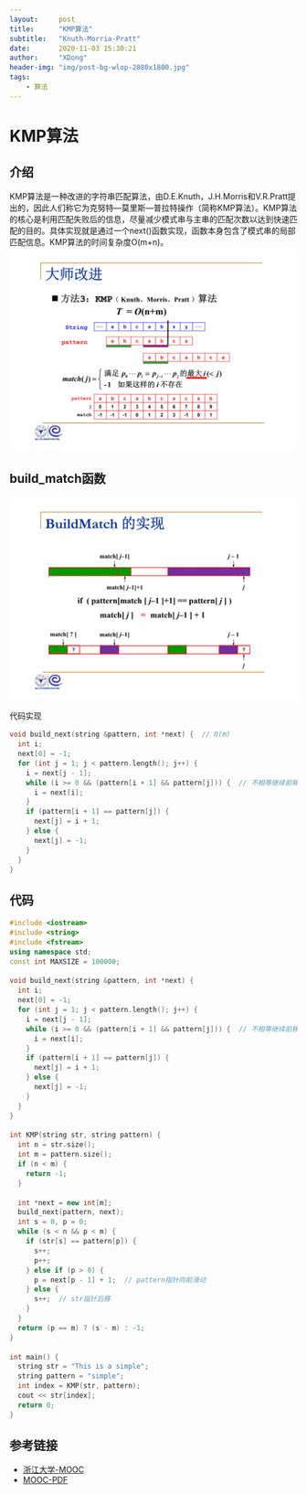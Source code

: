 ```yaml
---
layout:     post
title:      "KMP算法"
subtitle:   "Knuth-Morria-Pratt"
date:       2020-11-03 15:30:21
author:     "XDong"
header-img: "img/post-bg-wlop-2880x1800.jpg"
tags:
    - 算法
---
```



# KMP算法


## 介绍
KMP算法是一种改进的字符串匹配算法，由D.E.Knuth，J.H.Morris和V.R.Pratt提出的，因此人们称它为克努特—莫里斯—普拉特操作（简称KMP算法）。KMP算法的核心是利用匹配失败后的信息，尽量减少模式串与主串的匹配次数以达到快速匹配的目的。具体实现就是通过一个next()函数实现，函数本身包含了模式串的局部匹配信息。KMP算法的时间复杂度O(m+n)。
![](/img/algorithms/kmp-9.jpg)


## build_match函数
![](/img/algorithms/kmp-14.jpg)

代码实现
```cpp
void build_next(string &pattern, int *next) {  // O(m)
  int i;
  next[0] = -1;
  for (int j = 1; j < pattern.length(); j++) {
    i = next[j - 1];
    while (i >= 0 && (pattern[i + 1] && pattern[j])) {  // 不相等继续前移i
      i = next[i];
    }
    if (pattern[i + 1] == pattern[j]) {
      next[j] = i + 1;
    } else {
      next[j] = -1;
    }
  }
}
``` 


## 代码
```cpp
#include <iostream>
#include <string>
#include <fstream>
using namespace std;
const int MAXSIZE = 100000;

void build_next(string &pattern, int *next) {
  int i;
  next[0] = -1;
  for (int j = 1; j < pattern.length(); j++) {
    i = next[j - 1];
    while (i >= 0 && (pattern[i + 1] && pattern[j])) {  // 不相等继续前移i
      i = next[i];
    }
    if (pattern[i + 1] == pattern[j]) {
      next[j] = i + 1;
    } else {
      next[j] = -1;
    }
  }
}

int KMP(string str, string pattern) {
  int n = str.size();
  int m = pattern.size();
  if (n < m) {
    return -1;
  }

  int *next = new int[m];
  build_next(pattern, next);
  int s = 0, p = 0;
  while (s < n && p < m) {
    if (str[s] == pattern[p]) {
      s++;
      p++;
    } else if (p > 0) {
      p = next[p - 1] + 1;  // pattern指针向前滑动
    } else {
      s++;  // str指针后移
    }
  }
  return (p == m) ? (s - m) : -1;
}

int main() {
  string str = "This is a simple";
  string pattern = "simple";
  int index = KMP(str, pattern);
  cout << str[index];
  return 0;
}
```


## 参考链接
- [浙江大学-MOOC](https://www.icourse163.org/course/ZJU-93001)
- [MOOC-PDF](/pdf/KMP.pdf)